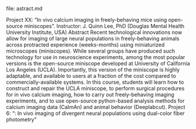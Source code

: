 file: astract.md  


Project XX: “In vivo calcium imaging in freely-behaving mice using open-source miniscopes”.
Instructor: J. Quinn Lee, PhD (Douglas Mental Health University Institute, USA)
Abstract
Recent technological innovations now allow for imaging of large neural populations in
freely-behaving animals across protracted experience (weeks-months) using miniaturized
microscopes (miniscopes). While several groups have produced such technology for use in
neuroscience experiments, among the most popular versions is the open-source miniscope
developed at University of California Los Angeles (UCLA). Importantly, this version of the
miniscope is highly adaptable, and available to users at a fraction of the cost compared to
commercially-available systems. In this course, students will learn how to construct and
repair the UCLA miniscope, to perform surgical procedures for in vivo calcium imaging, how
to carry out freely-behaving imaging experiments, and to use open-source python-based
analysis methods for calcium imaging data (CaImAn) and animal behavior (Deeplabcut).
Project 6: “: In vivo imaging of divergent neural populations using dual-color fiber
photometry”
